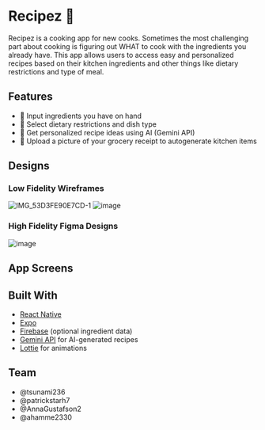 # Recipez 🍳

Recipez is a cooking app for new cooks. Sometimes the most challenging part about cooking is figuring out WHAT to cook with the ingredients you already have. This app allows users to access easy and personalized recipes based on their kitchen ingredients and other things like dietary restrictions and type of meal. 


## Features

- 🥕 Input ingredients you have on hand
- 🥗 Select dietary restrictions and dish type
- 🤖 Get personalized recipe ideas using AI (Gemini API)
- 🧾 Upload a picture of your grocery receipt to autogenerate kitchen items


## Designs
### Low Fidelity Wireframes
![IMG_53D3FE90E7CD-1](https://github.com/user-attachments/assets/22bf1e2c-9d75-46b0-8e95-aa0354d993b3)
![image](https://github.com/user-attachments/assets/e217002a-a912-43b3-a54f-79e17471833f)


### High Fidelity Figma Designs
![image](https://github.com/user-attachments/assets/82ee6fad-1552-46bc-b1e2-a8e589769e4b)


## App Screens


## Built With
- [React Native](https://reactnative.dev/)
- [Expo](https://expo.dev/)
- [Firebase](https://firebase.google.com/) (optional ingredient data)
- [Gemini API](https://deepmind.google/) for AI-generated recipes
- [Lottie](https://lottiefiles.com/) for animations


## Team
- @tsunami236
- @patrickstarh7
- @AnnaGustafson2
- @ahamme2330
